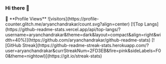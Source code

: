 ### Hi there 👋

<!--
**aryanchandrakar/aryanchandrakar** is a ✨ _special_ ✨ repository because its `README.md` (this file) appears on your GitHub profile.
-->

<p>
<!--  PROFILES VIEWS -->
🌱 **Profile Views**
![visitors](https://profile-counter.glitch.me/aryanchandrakar/count.svg?align=center)
<!--  TOP LANGUAGES STATISTICS -->
 [![Top Langs](https://github-readme-stats.vercel.app/api/top-langs/?username=aryanchandrakar&theme=dark&layout=compact&align=right&width=40%)](https://github.com/aryanchandrakar/github-readme-stats)
<!--  CONTRIBUTION AND STREAK BLOCK -->
 [![GitHub Streak](https://github-readme-streak-stats.herokuapp.com/?user=aryanchandrakar&currStreakNum=2FD3EB&fire=pink&sideLabels=F00&theme=nightowl)](https://git.io/streak-stats)       
</p>    
<!--
---
 
Here are some ideas to get you started:

- 🔭 I’m currently working on ...
- 🌱 I’m currently learning ...
- 👯 I’m looking to collaborate on ...
- 🤔 I’m looking for help with ...
- 💬 Ask me about ...
- 📫 How to reach me: ...
- 😄 Pronouns: ...
- ⚡ Fun fact: ...
-->
